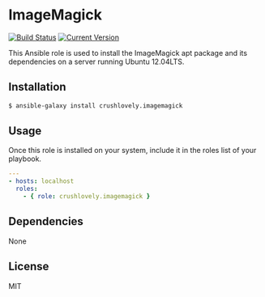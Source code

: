 # ImageMagick

[![Build Status](http://img.shields.io/travis/crushlovely/ansible-imagemagick.svg?style=flat)](https://travis-ci.org/crushlovely/ansible-imagemagick)
[![Current Version](http://img.shields.io/github/release/crushlovely/ansible-imagemagick.svg?style=flat)](https://galaxy.ansible.com/list#/roles/1180)

This Ansible role is used to install the ImageMagick apt package and its dependencies on a server running Ubuntu 12.04LTS.

## Installation

``` bash
$ ansible-galaxy install crushlovely.imagemagick
```

## Usage

Once this role is installed on your system, include it in the roles list of your playbook.

``` yaml
---
- hosts: localhost
  roles:
    - { role: crushlovely.imagemagick }
```

## Dependencies

None

## License

MIT
